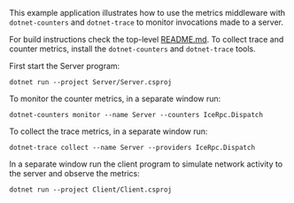 This example application illustrates how to use the metrics middleware with `dotnet-counters` and `dotnet-trace` to
monitor invocations made to a server.

For build instructions check the top-level [README.md](../../README.md).
To collect trace and counter metrics, install the `dotnet-counters` and `dotnet-trace` tools.

First start the Server program:

```shell
dotnet run --project Server/Server.csproj
```

To monitor the counter metrics, in a separate window run:

```shell
dotnet-counters monitor --name Server --counters IceRpc.Dispatch
```

To collect the trace metrics, in a separate window run:

```shell
dotnet-trace collect --name Server --providers IceRpc.Dispatch
```

In a separate window run the client program to simulate network activity to the server and observe the metrics:

```shell
dotnet run --project Client/Client.csproj
```
